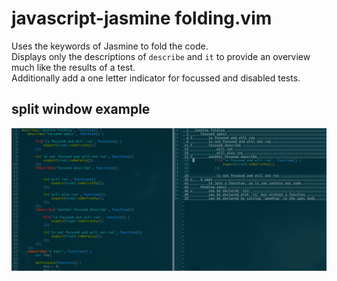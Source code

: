 # javascript-jasmine folding.vim

Uses the keywords of Jasmine to fold the code.  
Displays only the descriptions of `describe` and `it` to provide an overview much like the results of a test.  
Additionally add a one letter indicator for focussed and disabled tests.

## split window example

![folding example](javascript-jasmine-fold.png)
